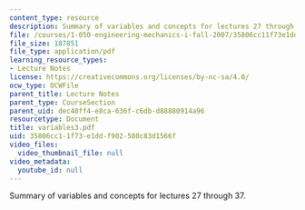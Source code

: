 ```yaml
---
content_type: resource
description: Summary of variables and concepts for lectures 27 through 37.
file: /courses/1-050-engineering-mechanics-i-fall-2007/35806cc11f73e1ddf902580c83d1566f_variables3.pdf
file_size: 187851
file_type: application/pdf
learning_resource_types:
- Lecture Notes
license: https://creativecommons.org/licenses/by-nc-sa/4.0/
ocw_type: OCWFile
parent_title: Lecture Notes
parent_type: CourseSection
parent_uid: dec40ff4-e8ca-636f-c6db-d88880914a96
resourcetype: Document
title: variables3.pdf
uid: 35806cc1-1f73-e1dd-f902-580c83d1566f
video_files:
  video_thumbnail_file: null
video_metadata:
  youtube_id: null
---
```

Summary of variables and concepts for lectures 27 through 37.